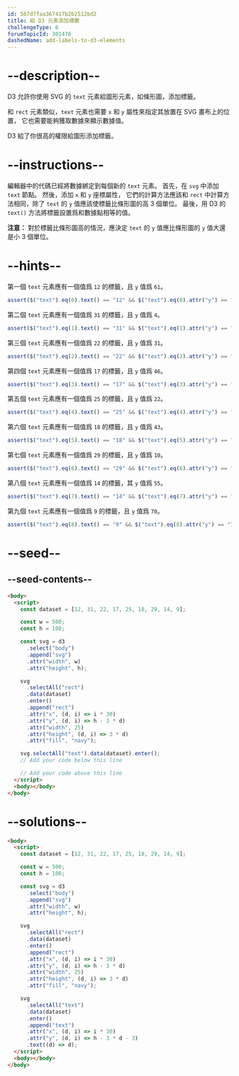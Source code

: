 ```yaml
---
id: 587d7faa367417b2b2512bd2
title: 給 D3 元素添加標籤
challengeType: 6
forumTopicId: 301476
dashedName: add-labels-to-d3-elements
---
```


# --description--

D3 允許你使用 SVG 的 `text` 元素給圖形元素，如條形圖，添加標籤。

和 `rect` 元素類似，`text` 元素也需要 `x` 和 `y` 屬性來指定其放置在 SVG 畫布上的位置， 它也需要能夠獲取數據來顯示數據值。

D3 給了你很高的權限給圖形添加標籤。

# --instructions--

編輯器中的代碼已經將數據綁定到每個新的 `text` 元素。 首先，在 `svg` 中添加 `text` 節點。 然後，添加 `x` 和 `y` 座標屬性， 它們的計算方法應該和 `rect` 中計算方法相同，除了 `text` 的 `y` 值應該使標籤比條形圖的高 3 個單位。 最後，用 D3 的 `text()` 方法將標籤設置爲和數據點相等的值。

**注意：** 對於標籤比條形圖高的情況，應決定 `text` 的 `y` 值應比條形圖的 `y` 值大還是小 3 個單位。

# --hints--

第一個 `text` 元素應有一個值爲 `12` 的標籤，且 `y` 值爲 `61`。

```js
assert($("text").eq(0).text() == "12" && $("text").eq(0).attr("y") == "61");
```

第二個 `text` 元素應有一個值爲 `31` 的標籤，且 `y` 值爲 `4`。

```js
assert($("text").eq(1).text() == "31" && $("text").eq(1).attr("y") == "4");
```

第三個 `text` 元素應有一個值爲 `22` 的標籤，且 `y` 值爲 `31`。

```js
assert($("text").eq(2).text() == "22" && $("text").eq(2).attr("y") == "31");
```

第四個 `text` 元素應有一個值爲 `17` 的標籤，且 `y` 值爲 `46`。

```js
assert($("text").eq(3).text() == "17" && $("text").eq(3).attr("y") == "46");
```

第五個 `text` 元素應有一個值爲 `25` 的標籤，且 `y` 值爲 `22`。

```js
assert($("text").eq(4).text() == "25" && $("text").eq(4).attr("y") == "22");
```

第六個 `text` 元素應有一個值爲 `18` 的標籤，且 `y` 值爲 `43`。

```js
assert($("text").eq(5).text() == "18" && $("text").eq(5).attr("y") == "43");
```

第七個 `text` 元素應有一個值爲 `29` 的標籤，且 `y` 值爲 `10`。

```js
assert($("text").eq(6).text() == "29" && $("text").eq(6).attr("y") == "10");
```

第八個 `text` 元素應有一個值爲 `14` 的標籤，其 `y` 值爲 `55`。

```js
assert($("text").eq(7).text() == "14" && $("text").eq(7).attr("y") == "55");
```

第九個 `text` 元素應有一個值爲 `9` 的標籤，且 `y` 值爲 `70`。

```js
assert($("text").eq(8).text() == "9" && $("text").eq(8).attr("y") == "70");
```

# --seed--

## --seed-contents--

```html
<body>
  <script>
    const dataset = [12, 31, 22, 17, 25, 18, 29, 14, 9];

    const w = 500;
    const h = 100;

    const svg = d3
      .select("body")
      .append("svg")
      .attr("width", w)
      .attr("height", h);

    svg
      .selectAll("rect")
      .data(dataset)
      .enter()
      .append("rect")
      .attr("x", (d, i) => i * 30)
      .attr("y", (d, i) => h - 3 * d)
      .attr("width", 25)
      .attr("height", (d, i) => 3 * d)
      .attr("fill", "navy");

    svg.selectAll("text").data(dataset).enter();
    // Add your code below this line

    // Add your code above this line
  </script>
  <body></body>
</body>
```

# --solutions--

```html
<body>
  <script>
    const dataset = [12, 31, 22, 17, 25, 18, 29, 14, 9];

    const w = 500;
    const h = 100;

    const svg = d3
      .select("body")
      .append("svg")
      .attr("width", w)
      .attr("height", h);

    svg
      .selectAll("rect")
      .data(dataset)
      .enter()
      .append("rect")
      .attr("x", (d, i) => i * 30)
      .attr("y", (d, i) => h - 3 * d)
      .attr("width", 25)
      .attr("height", (d, i) => 3 * d)
      .attr("fill", "navy");

    svg
      .selectAll("text")
      .data(dataset)
      .enter()
      .append("text")
      .attr("x", (d, i) => i * 30)
      .attr("y", (d, i) => h - 3 * d - 3)
      .text((d) => d);
  </script>
  <body></body>
</body>
```
